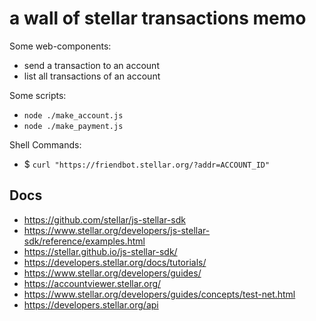 # a wall of stellar transactions memo

Some web-components:
- send a transaction to an account
- list all transactions of an account

Some scripts:
- `node ./make_account.js`
- `node ./make_payment.js`

Shell Commands:
- $ `curl "https://friendbot.stellar.org/?addr=ACCOUNT_ID"`

## Docs

- https://github.com/stellar/js-stellar-sdk
- https://www.stellar.org/developers/js-stellar-sdk/reference/examples.html
- https://stellar.github.io/js-stellar-sdk/
- https://developers.stellar.org/docs/tutorials/
- https://www.stellar.org/developers/guides/
- https://accountviewer.stellar.org/
- https://www.stellar.org/developers/guides/concepts/test-net.html
- https://developers.stellar.org/api

